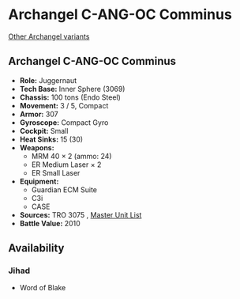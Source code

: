# Archangel C-ANG-OC Comminus 

[Other Archangel variants](../archangel.md) 

## Archangel C-ANG-OC Comminus 

- **Role:** Juggernaut 
- **Tech Base:** Inner Sphere (3069) 
- **Chassis:** 100 tons (Endo Steel) 
- **Movement:** 3 / 5, Compact 
- **Armor:** 307 
- **Gyroscope:** Compact Gyro 
- **Cockpit:** Small 
- **Heat Sinks:** 15 (30) 
- **Weapons:** 
  - MRM 40 × 2 (ammo: 24) 
  - ER Medium Laser × 2 
  - ER Small Laser 
- **Equipment:** 
  - Guardian ECM Suite 
  - C3i 
  - CASE 
- **Sources:** TRO 3075 , [Master Unit List](http://masterunitlist.info/Unit/Details/68/archangel-c-ang-oc-comminus) 
- **Battle Value:** 2010 

## Availability 

### Jihad 

- Word of Blake 

